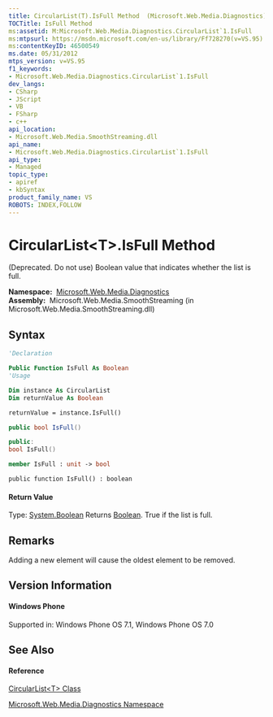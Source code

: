 ```yaml
---
title: CircularList(T).IsFull Method  (Microsoft.Web.Media.Diagnostics)
TOCTitle: IsFull Method
ms:assetid: M:Microsoft.Web.Media.Diagnostics.CircularList`1.IsFull
ms:mtpsurl: https://msdn.microsoft.com/en-us/library/Ff728270(v=VS.95)
ms:contentKeyID: 46500549
ms.date: 05/31/2012
mtps_version: v=VS.95
f1_keywords:
- Microsoft.Web.Media.Diagnostics.CircularList`1.IsFull
dev_langs:
- CSharp
- JScript
- VB
- FSharp
- c++
api_location:
- Microsoft.Web.Media.SmoothStreaming.dll
api_name:
- Microsoft.Web.Media.Diagnostics.CircularList`1.IsFull
api_type:
- Managed
topic_type:
- apiref
- kbSyntax
product_family_name: VS
ROBOTS: INDEX,FOLLOW
---
```


# CircularList\<T\>.IsFull Method

(Deprecated. Do not use) Boolean value that indicates whether the list is full.

**Namespace:**  [Microsoft.Web.Media.Diagnostics](microsoft-web-media-diagnostics-namespace_1.md)  
**Assembly:**  Microsoft.Web.Media.SmoothStreaming (in Microsoft.Web.Media.SmoothStreaming.dll)

## Syntax

``` vb
'Declaration

Public Function IsFull As Boolean
'Usage

Dim instance As CircularList
Dim returnValue As Boolean

returnValue = instance.IsFull()
```

``` csharp
public bool IsFull()
```

``` c++
public:
bool IsFull()
```

``` fsharp
member IsFull : unit -> bool 
```

``` jscript
public function IsFull() : boolean
```

#### Return Value

Type: [System.Boolean](https://msdn.microsoft.com/en-us/library/a28wyd50\(v=vs.95\))  
Returns [Boolean](https://msdn.microsoft.com/en-us/library/a28wyd50\(v=vs.95\)). True if the list is full.

## Remarks

Adding a new element will cause the oldest element to be removed.

## Version Information

#### Windows Phone

Supported in: Windows Phone OS 7.1, Windows Phone OS 7.0  

## See Also

#### Reference

[CircularList\<T\> Class](circularlist-t-class-microsoft-web-media-diagnostics_1.md)

[Microsoft.Web.Media.Diagnostics Namespace](microsoft-web-media-diagnostics-namespace_1.md)

